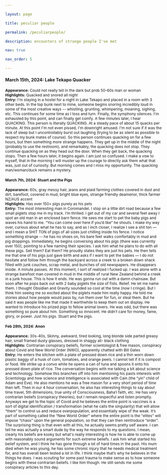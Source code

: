 ```yaml
---

layout: page

title: peculiar people

permalink: /peculiarpeople/

description: encounters of strange people I've met

nav: true

nav_order: 5

---
```


<h4>March 15th, 2024: Lake Tekapo Quacker</h4>
<div style="font-size: 12px;">
<b>Appearance:</b> Could not really tell in the dark but prob 50-60s man or woman<br>
<b>Highlights:</b> Quacked and snored all night<br>
<b>Entry:</b> I'm staying in a hostel for a night in Lake Tekapo and placed in a room with 3 other beds. 
In the top bunk next to mine, someone begins snoring incredibly loud in some of the most creative ways -- 
whistling, grunting, whimpering, moaning, sighing, etc. This continues for some time as I toss and turn.
Finally, the symphony silences. I'm exhausted by this point, and can finally get comfy. A few minutes later, 
I hear QUACKING. This person is literally QUACKING. At a steady pace of about 15 quacks per minute.
At this point I'm not even pissed, I'm downright amused. I'm not sure if it was the lack of sleep but 
I uncontrollably burst out laughing (trying to be as silent as possible to respect my bunk mates of course). 
So this person continues quacking on for a few hours, but then something more strange happens.
They get up in the middle of the night (probably to use the restroom), and remarkably, the quacking does not stop.
They continue quacking on as they head out the door. When they get back, the quacking stops. Then a few hours later, it begins again.
I am just so confused. I make a vow to myself, that in the morning I will muster up the courage to directly ask them what that was, just out of curiosity.
But morning comes and I miss my opportunity. The quacking man/woman/duck remains a mystery.


<h4>March 7th, 2024: Stuart and the Pigs</h4>
<div style="font-size: 12px;">
<b>Appearance:</b> 60s, gray messy hair, jeans and plaid farming clothes covered in dust and dirt, barefoot, covered in mud, bright blue eyes, strange friendly deamenor, thick farmer NZ/AUS accent<br>
<b>Highlights:</b> Has over 150+ pigs purely as his pets<br>
<b>Entry:</b> The most interesting man in Coromandel. I stop on a little dirt road because a few small piglets stop me in my track. I’m thrilled. I get out of my car and several feet away I spot an old man in an enclosed barn fence. He sees me start to pet the baby pigs and waves his hand to me. “You can come over here if you’d like” he shouts. I make my way over, curious about what he has to say, and as I inch closer, I realize I see a shit ton — and I mean a SHIT TON of pigs of all sizes just chilling inside his fence. I notice something strange -- he has no shoes on, his bare feet walks comfortably in mud and pig droppings. Immediately, he begins conversing about his pigs (there was currently over 150), pointing to a few naming their species. I ask him what he plans to do with all these pigs. Sell them? Eat them? He proudly states they are just his pets. He then tells me that one of his pigs just gave birth and asks if I want to pet the babies — I do not hesitate and follow him through the backyard across a creek to a broken down shack filled with junk couches, scrap metal, and bunches of old newspapers. He disappears inside. A minute passes. At this moment, I sort of realized I fucked up. I was alone with a strange barefoot man covered in mud in the middle of rural New Zealand behind a creek in a junk house. This is how it ends. He was gonna run out with a damn chainsaw. But soon after he pops back out with 2 baby piglets the size of fists. Relief. He let me name them. I thought Obsidian and Gravity sounded so cool at the time (now I cringe). But I think him seeing me so excited about the piglets made him really happy. He told me stories about how people would pass by, run them over for fun, or steal them. But he said it was people like me that made it worthwhile to keep them out on display. He wanted to introduce his prized pigs to fellow animal lovers. He was odd, but there was something so pure about him. Something so innocent. He didn’t care for money, fame, glory, or power. Just his pigs. Stuart and the pigs. 


<h4>Feb 28th, 2024: Anon</h4>
<div style="font-size: 12px;">
<b>Appearance:</b> 30s-40s, Skinny, awkward, tired looking, long blonde side parted greasy hair, small framed dusty glasses, dressed in shaggy all- black clothing<br>
<b>Highlights:</b> Contrarian conspiracy beliefs, former scientologist & free mason, conspiracy about Covid and New World Order (NWO), apparently chatted with Bill Gates<br>
<b>Entry:</b> He enters the kitchen with a plate of pressed down rice and
a thin worn down plastic baggy of a husk of corn, tomatoes, and orange peels. I cannot 
tell if it is compost or food. We strike up a convo while he opens a can of tuna and spoons 
it onto his pressed down plate of rice. The conversation begins with me talking a bit about science and technology. 
Somehow this branches off into him mentioning his pasts interests with Scientology 
and how science and intelligence is associated with Cain (the “yin” child of Adam and Eve). He 
also mentions he was a free mason for a very short period of time then left. Then in our 4 hour conversation, he also has interesting things to say about 
time travel, 5th dimensions, true unity of Consciousness, Baha’i faith, etc. He has very contrarian beliefs (conspiracy theories), but I remain respectful and listen promptly. Anyways we get to the 
topic of Covid and he believes the entire point is vaccines is a sort of digital identification / transformation (what he calls the singularity) that 
will allow “them” to control us and reduce overpopulation, and essentially wipe of the weak. It’s 
part of something called the “New World Order” where the entire point is the "elites" will impose “chaos” upon the general population, 
so that they can then reintroduce “order”. The surprising thing is that even with all this, he actually seems pretty self aware. I can tell he was actually a smart dude by the way he responds to my questions. I mean, clearly his beliefs are kooky but what's really interesting is how he is able to come up with reasonably sound arguments 
for such extreme beliefs. I ask him what started his belief system, and I think he has gone through a lot of hard times in the past. 
His mum died when he was young, he has some chronic injury that he needs medical treatment for, and has overall been tested a lot in life. 
I think maybe that’s why he believes in the things he does. I was scouting for some past trauma to make sense as to 
how someone begins with these contrarian beliefs. I like him though. He still sends me some conspiracy articles to this day.

